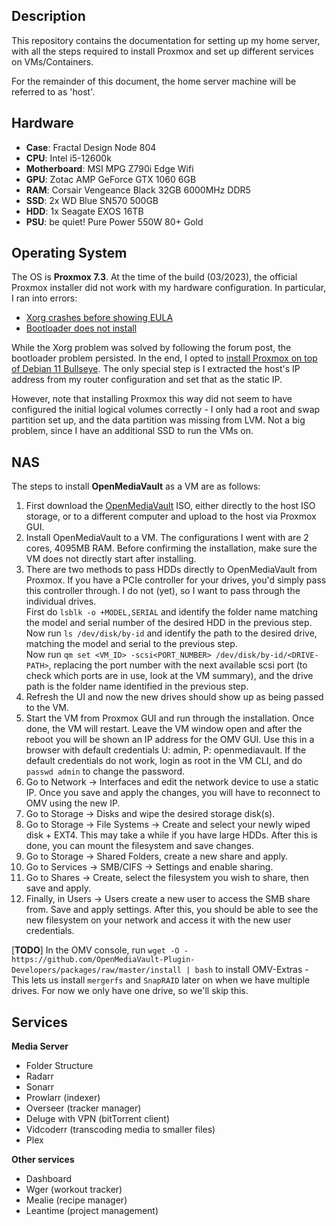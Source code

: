 ## **Description**
This repository contains the documentation for setting up my home server, with all the steps required to install Proxmox and set up different services on VMs/Containers.

For the remainder of this document, the home server machine will be referred to as 'host'.

## **Hardware**
- **Case**: Fractal Design Node 804
- **CPU**: Intel i5-12600k
- **Motherboard**: MSI MPG Z790i Edge Wifi
- **GPU**: Zotac AMP GeForce GTX 1060 6GB
- **RAM**: Corsair Vengeance Black 32GB 6000MHz DDR5
- **SSD**: 2x WD Blue SN570 500GB
- **HDD**: 1x Seagate EXOS 16TB
- **PSU**: be quiet! Pure Power 550W 80+ Gold

## **Operating System**
The OS is **Proxmox 7.3**. At the time of the build (03/2023), the official Proxmox installer did not work with my hardware configuration. In particular, I ran into errors:
- [Xorg crashes before showing EULA](https://forum.proxmox.com/threads/generic-solution-when-install-gets-framebuffer-mode-fails.111577/)
- [Bootloader does not install](https://forum.proxmox.com/threads/proxmox-7-0-failed-to-prepare-efi.95466/)

While the Xorg problem was solved by following the forum post, the bootloader problem persisted. In the end, I opted to [install Proxmox on top of Debian 11 Bullseye](https://pve.proxmox.com/wiki/Install_Proxmox_VE_on_Debian_11_Bullseye). The only special step is I extracted the host's IP address from my router configuration and set that as the static IP. 

However, note that installing Proxmox this way did not seem to have configured the initial logical volumes correctly - I only had a root and swap partition set up, and the data partition was missing from LVM. Not a big problem, since I have an additional SSD to run the VMs on.

## **NAS**
The steps to install **OpenMediaVault** as a VM are as follows:

1. First download the [OpenMediaVault](https://www.openmediavault.org/?page_id=77) ISO, either directly to the host ISO storage, or to a different computer and upload to the host via Proxmox GUI.
2. Install OpenMediaVault to a VM. The configurations I went with are 2 cores, 4095MB RAM. Before confirming the installation, make sure the VM does not directly start after installing.
3. There are two methods to pass HDDs directly to OpenMediaVault from Proxmox. If you have a PCIe controller for your drives, you'd simply pass this controller through. I do not (yet), so I want to pass through the individual drives.\
First do `lsblk -o +MODEL,SERIAL` and identify the folder name matching the model and serial number of the desired HDD in the previous step.\
Now run `ls /dev/disk/by-id` and identify the path to the desired drive, matching the model and serial to the previous step.\
Now run `qm set <VM_ID> -scsi<PORT_NUMBER> /dev/disk/by-id/<DRIVE-PATH>`, replacing the port number with the next available scsi port (to check which ports are in use, look at the VM summary), and the drive path is the folder name identified in the previous step.
4. Refresh the UI and now the new drives should show up as being passed to the VM.
5. Start the VM from Proxmox GUI and run through the installation. Once done, the VM will restart. Leave the VM window open and after the reboot you will be shown an IP address for the OMV GUI. Use this in a browser with default credentials U: admin, P: openmediavault. If the default credentials do not work, login as root in the VM CLI, and do `passwd admin` to change the password.
6. Go to Network -> Interfaces and edit the network device to use a static IP. Once you save and apply the changes, you will have to reconnect to OMV using the new IP.
7. Go to Storage -> Disks and wipe the desired storage disk(s). 
8. Go to Storage -> File Systems -> Create and select your newly wiped disk + EXT4. This may take a while if you have large HDDs. After this is done, you can mount the filesystem and save changes.
9. Go to Storage -> Shared Folders, create a new share and apply.
10. Go to Services -> SMB/CIFS -> Settings and enable sharing.
11. Go to Shares -> Create, select the filesystem you wish to share, then save and apply.
13. Finally, in Users -> Users create a new user to access the SMB share from. Save and apply settings. After this, you should be able to see the new filesystem on your network and access it with the new user credentials.

[**TODO**] In the OMV console, run `wget -O - https://github.com/OpenMediaVault-Plugin-Developers/packages/raw/master/install | bash` to install OMV-Extras - This lets us install `mergerfs` and `SnapRAID` later on when we have multiple drives. For now we only have one drive, so we'll skip this.

## **Services**

**Media Server**
- Folder Structure
- Radarr
- Sonarr
- Prowlarr (indexer)
- Overseer (tracker manager)
- Deluge with VPN (bitTorrent client)
- Vidcoderr (transcoding media to smaller files)
- Plex

**Other services**
- Dashboard
- Wger (workout tracker)
- Mealie (recipe manager)
- Leantime (project management)

